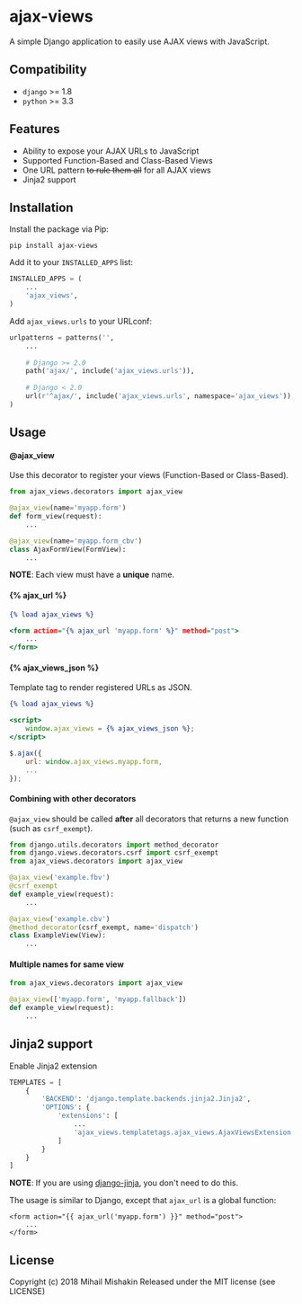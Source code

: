 # ajax-views
A simple Django application to easily use AJAX views with JavaScript.

## Compatibility
* `django` >= 1.8
* `python` >= 3.3

## Features
* Ability to expose your AJAX URLs to JavaScript
* Supported Function-Based and Class-Based Views
* One URL pattern ~~to rule them all~~ for all AJAX views
* Jinja2 support

## Installation
Install the package via Pip:

```
pip install ajax-views
```

Add it to your `INSTALLED_APPS` list:

```python
INSTALLED_APPS = (
    ...
    'ajax_views',
)
```

Add `ajax_views.urls` to your URLconf:

```python
urlpatterns = patterns('',
    ...
    
    # Django >= 2.0
    path('ajax/', include('ajax_views.urls')),
    
    # Django < 2.0
    url(r'^ajax/', include('ajax_views.urls', namespace='ajax_views')),
)
```

## Usage
#### @ajax_view
Use this decorator to register your views (Function-Based or Class-Based).
```python
from ajax_views.decorators import ajax_view

@ajax_view(name='myapp.form')
def form_view(request):
    ...

@ajax_view(name='myapp.form_cbv')
class AjaxFormView(FormView):
    ...
```
**NOTE**: Each view must have a **unique** name.

#### {% ajax_url %}
```djangotemplate
{% load ajax_views %}

<form action="{% ajax_url 'myapp.form' %}" method="post">
    ...
</form>
```

#### {% ajax_views_json %}
Template tag to render registered URLs as JSON.
```djangotemplate
{% load ajax_views %}

<script>
    window.ajax_views = {% ajax_views_json %};
</script>
```

```javascript
$.ajax({
    url: window.ajax_views.myapp.form,
    ...
});
```

#### Combining with other decorators
`@ajax_view` should be called **after** all decorators that returns a new function (such as `csrf_exempt`).
```python
from django.utils.decorators import method_decorator
from django.views.decorators.csrf import csrf_exempt
from ajax_views.decorators import ajax_view

@ajax_view('example.fbv')
@csrf_exempt
def example_view(request):
    ...

@ajax_view('example.cbv')
@method_decorator(csrf_exempt, name='dispatch')
class ExampleView(View):
    ...
```

#### Multiple names for same view
```python
from ajax_views.decorators import ajax_view

@ajax_view(['myapp.form', 'myapp.fallback'])
def example_view(request):
    ...
```

## Jinja2 support
Enable Jinja2 extension
```python
TEMPLATES = [
    {
        'BACKEND': 'django.template.backends.jinja2.Jinja2',
        'OPTIONS': {
            'extensions': [
                ...
                'ajax_views.templatetags.ajax_views.AjaxViewsExtension',
            ]
        }
    }
]
```

**NOTE**: If you are using [django-jinja](https://niwinz.github.io/django-jinja/latest/), you don't need to do this.

The usage is similar to Django, except that `ajax_url` is a global function:
```jinja2
<form action="{{ ajax_url('myapp.form') }}" method="post">
    ...
</form>
```

## License
Copyright (c) 2018 Mihail Mishakin Released under the MIT license (see LICENSE)
